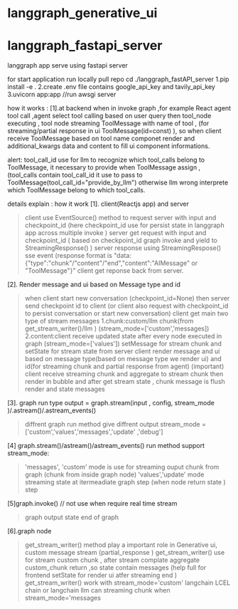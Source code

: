 # langgraph_generative_ui


# langgraph_fastapi_server
langgraph app  serve using fastapi server




for start application run locally
pull repo 
cd ./langgraph_fastAPI_server
1.pip install -e .
2.create .env file contains google_api_key and tavily_api_key
3.uvicorn app:app       //run  awsgi server

 

how it works :
[1].at backend when in invoke graph  ,for example  React agent tool call ,agent select tool calling based on user query then tool_node executing , tool node
streaming ToolMessage with name of tool , (for streaming/partial response in ui ToolMessage(id=const) ), so when client receive ToolMessage based on tool name componet render and additional_kwargs data and content to fill ui component informations.

alert: tool_call_id use for llm to recognize which tool_calls belong to ToolMessage, it necessary to provide when ToolMessage assign ,
(tool_calls contain tool_call_id it use to pass to ToolMessage(tool_call_id="provide_by_llm") otherwise llm wrong interprete which ToolMessage belong to which tool_calls. 

details explain  : how it work
 [1]. client(Reactjs app) and server    
 
>client use EventSource() method to request server with input and checkpoint_id (here checkpoint_id use for persist state in  langgraph app across multiple invoke )
>server get request with input and checkpoint_id ( based on checkpoint_id graph invoke and yield to StreamingResponse() )
>server response using StreamingRespose() sse event (response format is    "data:{"type":"chunk"/"content"/"end","content":"AIMessage" or "ToolMessage"}"
>client get reponse back from server.

[2]. Render message and ui based on  Message type and id 
>when client start new conversation (checkpoint_id=None) then server send checkpoint id to client (or client also request with checkpoint_id to persist conversation or start new conversation)
>client get main two type of stream messages 
1.chunk:custom/llm chunk(from get_stream_writer()/llm ) (stream_mode=['custom','messages])
2.content:client receive updated state after every node executed in graph (stream_mode=['values'])
>setMessage for stream chunk and setState for stream state from server
>client render message and ui based on message type(based on message type we render ui) and id(for streaming chunk and partial response from agent)
>(important) client receive streaming chunk and aggregate to stream chunk then render in  bubble  and after get stream state , chunk message is flush render and  state messages


[3]. graph run type   output = graph.stream(input , config, stream_mode )/.astream()/.astream_events()   
>diffrent graph run method give diffrent output
>stream_mode =['custom','values','messages','update' ,'debug']


[4] graph.stream()/astream()/astream_events() run method support stream_mode:
>'messages', 'custom' mode is use for streaming ouput chunk from graph  (chunk from inside graph node)
>'values','update' mode streaming state at itermeadiate graph step (when node return state )  step  

[5]graph.invoke()     // not use when require real time stream
>graph output state end of graph


[6].graph node
>get_stream_writer() method play a important role in Generative ui, custom message stream (partial_response )
>get_stream_writer() use for stream custom  chunk , after stream complate aggregate custom_chunk return ,so state contain messages  (help full for frontend setState for render ui atfer streaming end )
>get_stream_writer() work with stream_mode='custom'
>langchain LCEL chain or langchain llm can streaming chunk when stream_mode='messages
